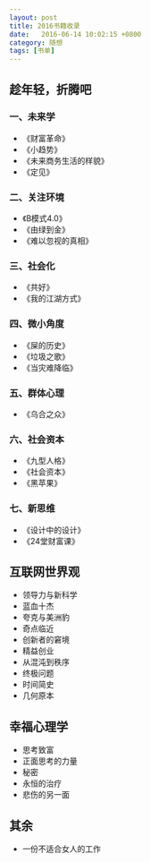 ```yaml
---
layout: post
title: 2016书籍收录
date:   2016-06-14 10:02:15 +0800
category: 随想
tags: [书单]
---
```


## 趁年轻，折腾吧

### 一、未来学
* 《财富革命》
* 《小趋势》
* 《未来商务生活的样貌》
* 《定见》

### 二、关注环境
* 《B模式4.0》
* 《由绿到金》
* 《难以忽视的真相》

### 三、社会化
* 《共好》
* 《我的江湖方式》

### 四、微小角度
* 《屎的历史》
* 《垃圾之歌》
* 《当灾难降临》

### 五、群体心理
* 《乌合之众》

### 六、社会资本
* 《九型人格》
* 《社会资本》
* 《黑苹果》

### 七、新思维
* 《设计中的设计》
* 《24堂财富课》


## 互联网世界观
* 领导力与新科学
* 蓝血十杰
* 夸克与美洲豹
* 奇点临近
* 创新者的窘境
* 精益创业
* 从混沌到秩序
* 终极问题
* 时间简史
* 几何原本

## 幸福心理学
* 思考致富
* 正面思考的力量
* 秘密
* 永恒的治疗
* 悲伤的另一面

## 其余
* 一份不适合女人的工作

